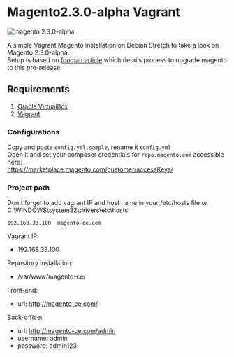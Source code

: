 # Magento2.3.0-alpha Vagrant

![magento 2.3.0-alpha](https://image.noelshack.com/fichiers/2018/36/2/1536059208-selection-012.png)

A simple Vagrant Magento installation on Debian Stretch to take a look on Magento 2.3.0-alpha.<br>
Setup is based on [fooman article](https://store.fooman.co.nz/blog/upgrading-to-the-pre-release-of-magento-2-3-0.html) which details process to upgrade magento to this pre-release.

## Requirements

1. [Oracle VirtualBox](https://www.virtualbox.org/)
2. [Vagrant](https://www.vagrantup.com/)

### Configurations

Copy and paste ``config.yml.sample``, rename it ``config.yml``<br>
Open it and set your composer credentials for ``repo.magento.com`` accessible here:<br>
https://marketplace.magento.com/customer/accessKeys/

### Project path

Don't forget to add vagrant IP and host name in your /etc/hosts file or C:\WINDOWS\system32\drivers\etc\hosts:<br>
```
192.168.33.100  magento-ce.com
```

Vagrant IP:
- 192.168.33.100

Repository installation:
- /var/www/magento-ce/

Front-end:
- url: http://magento-ce.com/

Back-office:
- url: http://magento-ce.com/admin
- username: admin
- password: admin123
